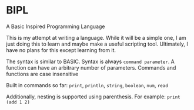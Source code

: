 # BIPL
A Basic Inspired Programming Language

This is my attempt at writing a language. While it will be a simple one, I am just doing this to learn and maybe make a useful scripting tool. Ultimately, I have no plans for this except learning from it.

The syntax is similar to BASIC. Syntax is always 
`command parameter`. A function can have an arbitrary number of parameters. Commands and functions are case insensitive

Built in commands so far:
`print`, `println`, `string`, `boolean`, `num`, `read`

Additionally, nesting is supported using parenthesis. For example:
`print (add 1 2)`
